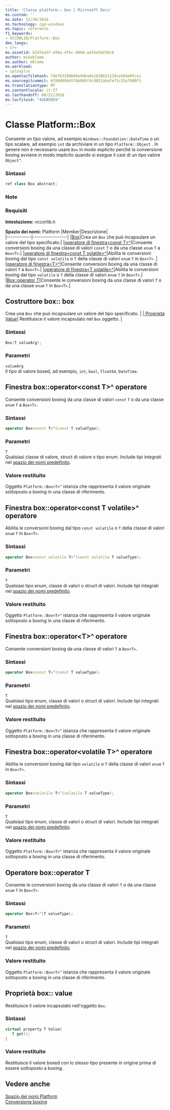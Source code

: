 ```yaml
---
title: 'Classe platform:: box | Microsoft Docs'
ms.custom: ''
ms.date: 12/30/2016
ms.technology: cpp-windows
ms.topic: reference
f1_keywords:
- VCCORLIB/Platform::Box
dev_langs:
- C++
ms.assetid: b3d7ea37-e98a-4fbc-80b0-ad35e50250c6
author: mikeblome
ms.author: mblome
ms.workload:
- cplusplus
ms.openlocfilehash: 7def63199666a9dba0a1628031129ce584e0fcec
ms.sourcegitcommit: 6f8dd98de57bb80bf4c9852abafef1c35a7600f1
ms.translationtype: MT
ms.contentlocale: it-IT
ms.lasthandoff: 08/22/2018
ms.locfileid: "42605959"
---
```

# <a name="platformbox-class"></a>Classe Platform::Box
Consente un tipo valore, ad esempio `Windows::Foundation::DateTime` o un tipo scalare, ad esempio `int` da archiviare in un tipo `Platform::Object` . In genere non è necessario usare `Box` in modo esplicito perché la conversione boxing avviene in modo implicito quando si esegue il cast di un tipo valore `Object^`.  
  
### <a name="syntax"></a>Sintassi  
  
```cpp  
ref class Box abstract;  
```  
  ### <a name="remarks"></a>Note  
  
### <a name="requirements"></a>Requisiti  
 **Intestazione:** vccorlib.h  
  
 **Spazio dei nomi:** Platform
|Member|Descrizione|  
|------------|-----------------|
|[Box](#ctor)|Crea un `Box` che può incapsulare un valore del tipo specificato.|
|[operatore di finestra&lt;const T&gt;^](#box-const-t)|Consente conversioni boxing da una classe di valori `const` `T` o da una classe `enum` `T` a `Box<T>`.|
|[operatore di finestra&lt;const T volatile&gt;^](#box-const-volatile-t)|Abilita le conversioni boxing dal tipo `const volatile` o `T` della classe di valori `enum` `T` in `Box<T>`. |
|[operatore di finestra&lt;T&gt;^](#box-t)|Consente conversioni boxing da una classe di valori `T` a `Box<T>`.|
|[operatore di finestra&lt;T volatile&gt;^](#box-volatile-t)|Abilita le conversioni boxing dal tipo `volatile` o `T` della classe di valori `enum` `T` in `Box<T>`.|
|[Box::operator T](#t)|Consente le conversioni boxing da una classe di valori `T` o da una classe `enum` `T` in `Box<T>`.| 
## <a name="ctor"></a> Costruttore box:: box
Crea una `Box` che può incapsulare un valore del tipo specificato. | |[ Proprietà Value](#value)| Restituisce il valore incapsulato nel `Box` oggetto. |  
### <a name="syntax"></a>Sintassi  
  
```cpp  
Box(T valueArg);  
```  
  
### <a name="parameters"></a>Parametri  
 `valueArg`  
 Il tipo di valore boxed, ad esempio, `int`, `bool`, `float64`, `DateTime`.  
  

## <a name="box-const-t"></a> Finestra box::operator&lt;const T&gt;^ operatore
Consente conversioni boxing da una classe di valori `const` `T` o da una classe `enum` `T` a `Box<T>`.  
  
### <a name="syntax"></a>Sintassi  
  
```cpp  
operator Box<const T>^(const T valueType);  
```  
  
### <a name="parameters"></a>Parametri  
 `T`  
 Qualsiasi classe di valore, struct di valore o tipo enum. Include tipi integrati nel [spazio dei nomi predefinito](../cppcx/default-namespace.md).  
  
### <a name="return-value"></a>Valore restituito  
 Oggetto `Platform::Box<T>^` istanza che rappresenta il valore originale sottoposto a boxing in una classe di riferimento.  
  
## <a name="box-const-volatile-t"></a> Finestra box::operator&lt;const T volatile&gt;^ operatore
Abilita le conversioni boxing dal tipo `const volatile` o `T` della classe di valori `enum` `T` in `Box<T>`.  
  
### <a name="syntax"></a>Sintassi  
  
```cpp  
operator Box<const volatile T>^(const volatile T valueType);  
```  
  
### <a name="parameters"></a>Parametri  
 `T`  
 Qualsiasi tipo enum, classe di valori o struct di valori. Include tipi integrati nel [spazio dei nomi predefinito](../cppcx/default-namespace.md).  
  
### <a name="return-value"></a>Valore restituito  
 Oggetto `Platform::Box<T>^` istanza che rappresenta il valore originale sottoposto a boxing in una classe di riferimento.  
  
## <a name="box-t"></a> Finestra box::operator&lt;T&gt;^ operatore
Consente conversioni boxing da una classe di valori `T` a `Box<T>`.  
  
### <a name="syntax"></a>Sintassi  
  
```cpp  
operator Box<const T>^(const T valueType);  
```  
  
### <a name="parameters"></a>Parametri  
 `T`  
 Qualsiasi tipo enum, classe di valori o struct di valori. Include tipi integrati nel [spazio dei nomi predefinito](../cppcx/default-namespace.md).  
  
### <a name="return-value"></a>Valore restituito  
 Oggetto `Platform::Box<T>^` istanza che rappresenta il valore originale sottoposto a boxing in una classe di riferimento.  
  
## <a name="box-volatile-t"></a> Finestra box::operator&lt;volatile T&gt;^ operatore
Abilita le conversioni boxing dal tipo `volatile` o `T` della classe di valori `enum` `T` in `Box<T>`.  
  
### <a name="syntax"></a>Sintassi  
  
```cpp  
operator Box<volatile T>^(volatile T valueType);  
```  
  
### <a name="parameters"></a>Parametri  
 `T`  
 Qualsiasi tipo enum, classe di valori o struct di valori. Include tipi integrati nel [spazio dei nomi predefinito](../cppcx/default-namespace.md).  
  
### <a name="return-value"></a>Valore restituito  
 Oggetto `Platform::Box<T>^` istanza che rappresenta il valore originale sottoposto a boxing in una classe di riferimento.  
  
## <a name="t"></a>  Operatore box::operator T
Consente le conversioni boxing da una classe di valori `T` o da una classe `enum` `T` in `Box<T>`.  
  
### <a name="syntax"></a>Sintassi  
  
```cpp  
operator Box<T>^(T valueType);  
```  
  
### <a name="parameters"></a>Parametri  
 `T`  
 Qualsiasi tipo enum, classe di valori o struct di valori. Include tipi integrati nel [spazio dei nomi predefinito](../cppcx/default-namespace.md).  
  
### <a name="return-value"></a>Valore restituito  
 Oggetto `Platform::Box<T>^` istanza che rappresenta il valore originale sottoposto a boxing in una classe di riferimento.  
  

## <a name="value"></a> Proprietà box:: value
Restituisce il valore incapsulato nell'oggetto `Box`.  
  
### <a name="syntax"></a>Sintassi  
  
```cpp  
virtual property T Value{  
   T get();  
}  
```  
  
### <a name="return-value"></a>Valore restituito  
 Restituisce il valore boxed con lo stesso tipo presente in origine prima di essere sottoposto a boxing.  
  
  
## <a name="see-also"></a>Vedere anche  
 [Spazio dei nomi Platform](../cppcx/platform-namespace-c-cx.md)   
 [Conversione boxing](../cppcx/boxing-c-cx.md)